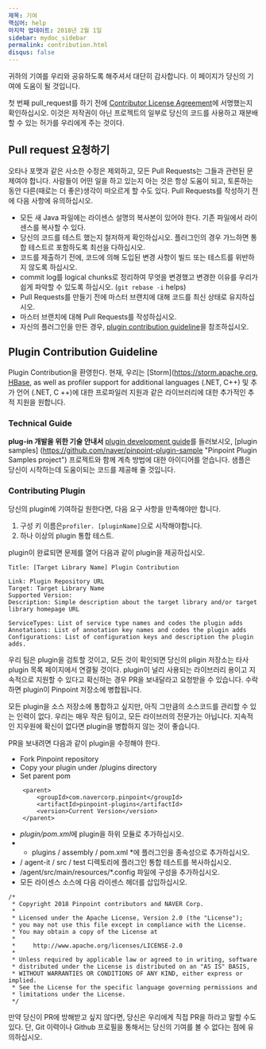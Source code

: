 ```yaml
---
제목: 기여
핵심어: help
마지막 업데이트: 2018년 2월 1일
sidebar: mydoc_sidebar
permalink: contribution.html
disqus: false
---
```


귀하의 기여를 우리와 공유하도록 해주셔서 대단히 감사합니다. 이 페이지가 당신의 기여에 도움이 될 것입니다. 

첫 번째 pull_request를 하기 전에 [Contributor License Agreement](http://goo.gl/forms/A6Bp2LRoG3)에 서명했는지 확인하십시오. 이것은 저작권이 아닌 프로젝트의 일부로 당신의 코드를 사용하고 재분배할 수 있는 허가를 우리에게 주는 것이다.

## Pull request 요청하기
오타나 포맷과 같은 사소한 수정은 제외하고, 모든 Pull Requests는 그들과 관련된 문제여야 합니다. 사람들이 어떤 일을 하고 있는지 아는 것은 항상 도움이 되고, 토론하는 동안 다른(때로는 더 좋은)생각이 떠오르게 할 수도 있다.
Pull Requests를 작성하기 전에 다음 사항에 유의하십시오.
* 모든 새 Java 파일에는 라이센스 설명의 복사본이 있어야 한다. 기존 파일에서 라이센스를 복사할 수 있다.
* 당신의 코드를 테스트 했는지 철저하게 확인하십시오. 플러그인의 경우 가느하면 통합 테스트르 포함하도록 최선을 다하십시오.
* 코드를 제출하기 전에, 코드에 의해 도입된 변경 사항이 빌드 또는 테스트를 위반하지 않도록 하십시오.
* commit log를 logical chunks로 정리하여 무엇을 변경했고 변경한 이유를 우리가 쉽게 파악할 수 있도록 하십시오. (`git rebase -i` helps)
* Pull Requests를 만들기 전에 마스터 브랜치에 대해 코드를 최신 상태로 유지하십시오.
* 마스터 브랜치에 대해 Pull Requests를 작성하십시오.
* 자신의 플러그인을 만든 경우,  [plugin contribution guideline](../../wiki/Pinpoint-Plugin-Developer-Guide#iii-plugin-contribution-guideline)을 참조하십시오.

## Plugin Contribution Guideline
Plugin Contribution을 환영한다.
현재, 우리는 [Storm](https://storm.apache.org, [HBase](http://hbase.apache.org "Apache HBase"), as well as profiler support for additional languages (.NET, C++) 및  추가 언어 (.NET, C ++)에 대한 프로파일러 지원과 같은 라이브러리에 대한 추가적인 추적 지원을 원합니다.

### Technical Guide
**plug-in 개발을 위한 기술 안내서** [plugin development guide](https://naver.github.io/pinpoint/plugindevguide.html "Pinpoint Plugin Development Guide")를 들러보시오, [plugin samples] (https://github.com/naver/pinpoint-plugin-sample "Pinpoint Plugin Samples project") 프로젝트와 함께 계측 방법에 대한 아이디어를 얻습니다. 샘플은 당신이 시작하는데 도움이되는 코드를 제공해 줄 것입니다.

### Contributing Plugin
당신의 plugin에 기여하길 원한다면, 다음 요구 사항을 만족해야만 합니다.

1. 구성 키 이름은`profiler. [pluginName]`으로 시작해야합니다.
2. 하나 이상의 plugin 통합 테스트.

plugin이 완료되면 문제를 열어 다음과 같이 plugin을 제공하십시오.

```
Title: [Target Library Name] Plugin Contribution

Link: Plugin Repository URL
Target: Target Library Name
Supported Version: 
Description: Simple description about the target library and/or target library homepage URL

ServiceTypes: List of service type names and codes the plugin adds
Annotations: List of annotation key names and codes the plugin adds
Configurations: List of configuration keys and description the plugin adds.
```

우리 팀은 plugin을 검토할 것이고, 모든 것이 확인되면 당신의 pligin 저장소는 타사 plugin 목록 페이지에서 연결될 것이다.
plugin이 널리 사용되는 라이브러리 용이고 지속적으로 지원할 수 있다고 확신하는 경우 PR을 보내달라고 요청받을 수 있습니다. 수락하면 plugin이 Pinpoint 저장소에 병합됩니다.

모든 plugin을 소스 저장소에 통합하고 싶지만, 아직 그만큼의 소스코드를 관리할 수 있는 인력이 없다.
우리는 매우 작은 팀이고, 모든 라이브러의 전문가는 아닙니다. 지속적인 지우원에 확신이 없다면 plugin을 병합하지 않는 것이 좋습니다.

PR을 보내려면 다음과 같이  plugin을 수정해야 한다.

* Fork Pinpoint repository
* Copy your plugin under /plugins directory
* Set parent pom
```
    <parent>
        <groupId>com.navercorp.pinpoint</groupId>
        <artifactId>pinpoint-plugins</artifactId>
        <version>Current Version</version>
    </parent>
```
* *plugin/pom.xml*에 plugin을 하위 모듈로 추가하십시오.
* * plugins / assembly / pom.xml *에 플러그인을 종속성으로 추가하십시오.
* / agent-it / src / test 디렉토리에 플러그인 통합 테스트를 복사하십시오.
* /agent/src/main/resources/*.config 파일에 구성을 추가하십시오.
* 모든 라이센스 소스에 다음 라이센스 헤더를 삽입하십시오.
```
/*
 * Copyright 2018 Pinpoint contributors and NAVER Corp.
 *
 * Licensed under the Apache License, Version 2.0 (the "License");
 * you may not use this file except in compliance with the License.
 * You may obtain a copy of the License at
 *
 *     http://www.apache.org/licenses/LICENSE-2.0
 *
 * Unless required by applicable law or agreed to in writing, software
 * distributed under the License is distributed on an "AS IS" BASIS,
 * WITHOUT WARRANTIES OR CONDITIONS OF ANY KIND, either express or implied.
 * See the License for the specific language governing permissions and
 * limitations under the License.
 */
```

만약 당신이 PR에 방해받고 싶지 않다면, 당신은 우리에게 직접 PR을 하라고 말할 수도 있다.
단, Git 이력이나 Github 프로필을 통해서는 당신의 기여를 볼 수 없다는 점에 유의하십시오.








